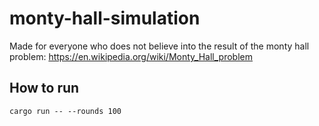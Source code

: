 # monty-hall-simulation

Made for everyone who does not believe into the result of the monty hall problem:
https://en.wikipedia.org/wiki/Monty_Hall_problem

## How to run
```
cargo run -- --rounds 100
```
